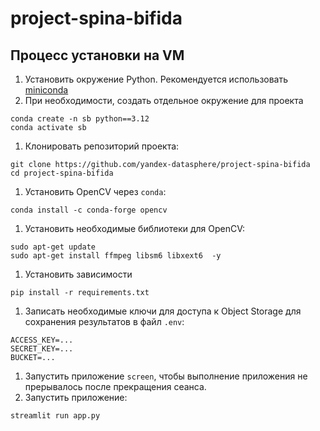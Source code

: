 # project-spina-bifida

## Процесс установки на VM

1. Установить окружение Python. Рекомендуется использовать [miniconda](https://docs.anaconda.com/miniconda/)
1. При необходимости, создать отдельное окружение для проекта
```
conda create -n sb python==3.12
conda activate sb
```
1. Клонировать репозиторий проекта:
```
git clone https://github.com/yandex-datasphere/project-spina-bifida
cd project-spina-bifida
```
1. Установить OpenCV через `conda`:
```
conda install -c conda-forge opencv
```
1. Установить необходимые библиотеки для OpenCV:
```
sudo apt-get update
sudo apt-get install ffmpeg libsm6 libxext6  -y
```
1. Установить зависимости
```
pip install -r requirements.txt
```
1. Записать необходимые ключи для доступа к Object Storage для сохранения результатов в файл `.env`:
```
ACCESS_KEY=...
SECRET_KEY=...
BUCKET=...
```
1. Запустить приложение `screen`, чтобы выполнение приложения не прерывалось после прекращения сеанса.
1. Запустить приложение:
```
streamlit run app.py
```
